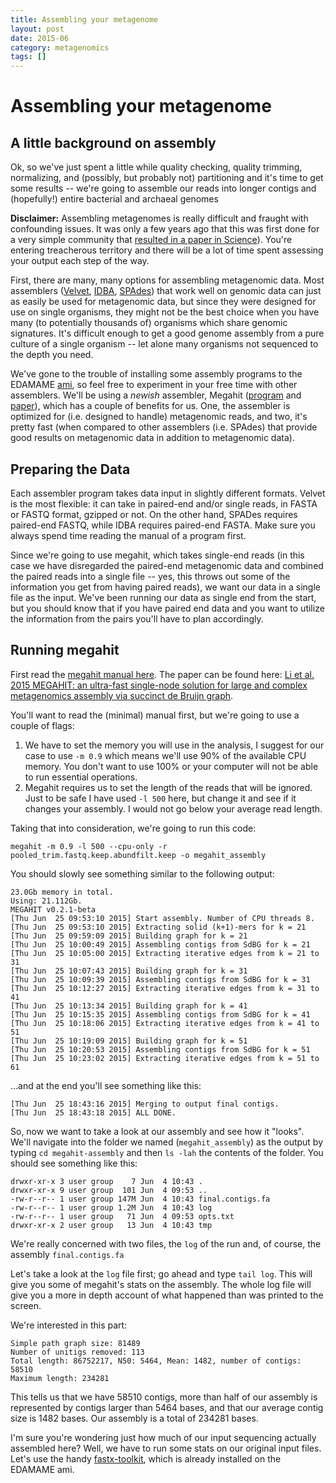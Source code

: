 ```yaml
---
title: Assembling your metagenome
layout: post
date: 2015-06
category: metagenomics
tags: []
---
```


# Assembling your metagenome

## A little background on assembly

Ok, so we've just spent a little while quality checking, quality trimming, normalizing, and (possibly, but probably not) partitioning and it's time to get some results -- we're going to assemble our reads into longer contigs and (hopefully!) entire bacterial and archaeal genomes

**Disclaimer:** Assembling metagenomes is really difficult and fraught with confounding issues.  It was only a few years ago that this was first done for a very simple community that [resulted in a paper in Science](http://www.sciencemag.org/content/335/6068/587.abstract)).  You're entering treacherous territory and there will be a lot of time spent assessing your output each step of the way.  

First, there are many, many options for assembling metagenomic data.  Most assemblers ([Velvet](http://www.ebi.ac.uk/~zerbino/velvet/), [IDBA](https://code.google.com/p/hku-idba/), [SPAdes](http://bioinf.spbau.ru/spades/)) that work well on genomic data can just as easily be used for metagenomic data, but since they were designed for use on single organisms, they might not be the best choice when you have many (to potentially thousands of) organisms which share genomic signatures.  It's difficult enough to get a good genome assembly from a pure culture of a single organism -- let alone many organisms not sequenced to the depth you need.

We've gone to the trouble of installing some assembly programs to the EDAMAME [ami](), so feel free to experiment in your free time with other assemblers.  We'll be using a *newish* assembler, Megahit ([program](https://github.com/voutcn/megahit) and [paper](http://bioinformatics.oxfordjournals.org/content/31/10/1674.long)), which has a couple of benefits for us.  One, the assembler is optimized for (i.e. designed to handle) metagenomic reads, and two, it's pretty fast (when compared to other assemblers (i.e. SPAdes) that provide good results on metagenomic data in addition to metagenomic data).

## Preparing the Data

Each assembler program takes data input in slightly different formats.  Velvet is the most flexible: it can take in paired-end and/or single reads, in FASTA or FASTQ format, gzipped or not.  On the other hand, SPADes requires paired-end FASTQ, while IDBA requires paired-end FASTA.  Make sure you always spend time reading the manual of a program first.

Since we're going to use megahit, which takes single-end reads (in this case we have disregarded the paired-end metagenomic data and combined the paired reads into a single file -- yes, this throws out some of the information you get from having paired reads), we want our data in a single file as the input.  We've been running our data as single end from the start, but you should know that if you have paired end data and you want to utilize the information from the pairs you'll have to plan accordingly.

## Running megahit

First read the [megahit manual here](https://github.com/voutcn/megahit).  The paper can be found here: [Li et al. 2015 MEGAHIT: an ultra-fast single-node solution for large and complex metagenomics assembly via succinct de Bruijn graph](http://bioinformatics.oxfordjournals.org/content/31/10/1674.abstract).

You'll want to read the (minimal) manual first, but we're going to use a couple of flags:
  1. We have to set the memory you will use in the analysis, I suggest for our case to use `-m 0.9` which means we'll use 90% of the available CPU memory.  You don't want to use 100% or your computer will not be able to run essential operations.
  2. Megahit requires us to set the length of the reads that will be ignored.  Just to be safe I have used `-l 500` here, but change it and see if it changes your assembly.  I would not go below your average read length.

Taking that into consideration, we're going to run this code:

```
megahit -m 0.9 -l 500 --cpu-only -r pooled_trim.fastq.keep.abundfilt.keep -o megahit_assembly
```

You should slowly see something similar to the following output:

```
23.0Gb memory in total.
Using: 21.112Gb.
MEGAHIT v0.2.1-beta
[Thu Jun  25 09:53:10 2015] Start assembly. Number of CPU threads 8.
[Thu Jun  25 09:53:10 2015] Extracting solid (k+1)-mers for k = 21
[Thu Jun  25 09:59:09 2015] Building graph for k = 21
[Thu Jun  25 10:00:49 2015] Assembling contigs from SdBG for k = 21
[Thu Jun  25 10:05:00 2015] Extracting iterative edges from k = 21 to 31
[Thu Jun  25 10:07:43 2015] Building graph for k = 31
[Thu Jun  25 10:09:39 2015] Assembling contigs from SdBG for k = 31
[Thu Jun  25 10:12:27 2015] Extracting iterative edges from k = 31 to 41
[Thu Jun  25 10:13:34 2015] Building graph for k = 41
[Thu Jun  25 10:15:35 2015] Assembling contigs from SdBG for k = 41
[Thu Jun  25 10:18:06 2015] Extracting iterative edges from k = 41 to 51
[Thu Jun  25 10:19:09 2015] Building graph for k = 51
[Thu Jun  25 10:20:53 2015] Assembling contigs from SdBG for k = 51
[Thu Jun  25 10:23:02 2015] Extracting iterative edges from k = 51 to 61
```

...and at the end you'll see something like this:

```
[Thu Jun  25 18:43:16 2015] Merging to output final contigs.
[Thu Jun  25 18:43:18 2015] ALL DONE.
```

So, now we want to take a look at our assembly and see how it "looks".  We'll navigate into the folder we named (`megahit_assembly`) as the output by typing `cd megahit-assembly` and then `ls -lah` the contents of the folder.  You should see something like this:

```
drwxr-xr-x 3 user group    7 Jun  4 10:43 .
drwxr-xr-x 9 user group  101 Jun  4 09:53 ..
-rw-r--r-- 1 user group 147M Jun  4 10:43 final.contigs.fa
-rw-r--r-- 1 user group 1.2M Jun  4 10:43 log
-rw-r--r-- 1 user group   71 Jun  4 09:53 opts.txt
drwxr-xr-x 2 user group   13 Jun  4 10:43 tmp
```

We're really concerned with two files, the `log` of the run and, of course, the assembly `final.contigs.fa`

Let's take a look at the `log` file first; go ahead and type `tail log`.  This will give you some of megahit's stats on the assembly.  The whole log file will give you a more in depth account of what happened than was printed to the screen.

We're interested in this part:

```
Simple path graph size: 81489
Number of unitigs removed: 113
Total length: 86752217, N50: 5464, Mean: 1482, number of contigs: 58510
Maximum length: 234281
```

This tells us that we have 58510 contigs, more than half of our assembly is represented by contigs larger than 5464 bases, and that our average contig size is 1482 bases.  Our assembly is a total of 234281 bases.

I'm sure you're wondering just how much of our input sequencing actually assembled here?  Well, we have to run some stats on our original input files.  Let's use the handy [fastx-toolkit](http://hannonlab.cshl.edu/fastx_toolkit/), which is already installed on the EDAMAME ami.
